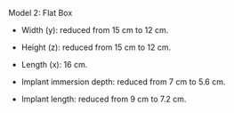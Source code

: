 Model 2: Flat Box
 
-	Width (y): reduced from 15 cm to 12 cm.
-	Height (z): reduced from 15 cm to 12 cm.
-	Length (x):   16 cm.
  
-	Implant immersion depth: reduced from 7 cm to 5.6 cm.
-	Implant length: reduced from 9 cm to 7.2 cm.


